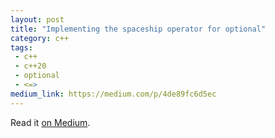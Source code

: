 ```yaml
---
layout: post
title: "Implementing the spaceship operator for optional"
category: c++
tags:
 - c++
 - c++20
 - optional
 - <=>
medium_link: https://medium.com/p/4de89fc6d5ec
---
```


Read it [on Medium](https://medium.com/p/4de89fc6d5ec?source=brevzin.github.io).
